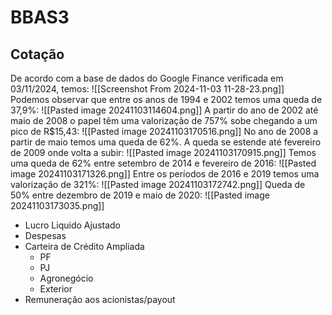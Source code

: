 # BBAS3
## Cotação
De acordo com a base de dados do Google Finance verificada em 03/11/2024, temos:
![[Screenshot From 2024-11-03 11-28-23.png]]
Podemos observar que entre os anos de 1994 e 2002 temos uma queda de 37,9%:
![[Pasted image 20241103114604.png]]
A partir do ano de 2002 até maio de 2008 o papel têm uma valorização de 757% sobe chegando a um pico de R$15,43:
![[Pasted image 20241103170516.png]]
No ano de 2008 a partir de maio temos uma queda de 62%. A queda se estende até fevereiro de 2009 onde volta a subir:
![[Pasted image 20241103170915.png]]
Temos uma queda de 62% entre setembro de 2014 e fevereiro de 2016:
![[Pasted image 20241103171326.png]]
Entre os períodos de 2016 e 2019 temos uma valorização de 321%:
![[Pasted image 20241103172742.png]]
Queda de 50% entre dezembro de 2019 e maio de 2020:
![[Pasted image 20241103173035.png]]



* Lucro Liquido Ajustado
* Despesas
* Carteira de Crédito Ampliada
	* PF
	* PJ
	* Agronegócio
	* Exterior
* Remuneração aos acionistas/payout


